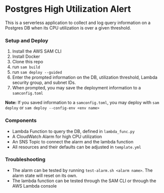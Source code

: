 # Postgres High Utilization Alert

This is a serverless application to collect and log
query information on a Postgres DB when its CPU
utilization is over a given threshold.


### Setup and Deploy
1. Install the AWS SAM CLI
1. Install Docker
1. Clone this repo
1. run `sam build`
1. run `sam deploy --guided`
1. Enter the prompted information on the DB, utilization threshold, Lambda security group, and subnet IDs.
1. When prompted, you may save the deployment information to a `samconfig.toml`

**Note:** If you saved information to a `samconfig.toml`, you may deploy 
with `sam deploy` or `sam deploy --config-env <env name>`


### Components
- Lambda Function to query the DB, defined in `lambda_func.py`
- A CloudWatch Alarm for high CPU utilization
- An SNS Topic to connect the alarm and the lambda function
- All resources and their defaults can be adjusted in `template.yml`


### Troubleshooting
- The alarm can be tested by running `test-alarm.sh <alarm name>`. The alarm state will reset on its own.
- The lambda function can be tested through the SAM CLI or through the AWS Lambda console
